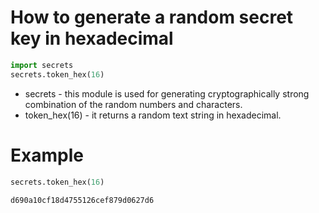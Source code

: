 # How to generate a random secret key in hexadecimal

```python
import secrets 
secrets.token_hex(16)
```

- secrets - this module is used for generating cryptographically strong combination of the random numbers and characters.
- token_hex(16) - it returns a random text string in hexadecimal.

# Example
```python
secrets.token_hex(16)
```
```bash
d690a10cf18d4755126cef879d0627d6
```
